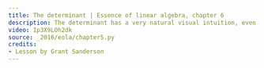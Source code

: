 ```yaml
---
title: The determinant | Essence of linear algebra, chapter 6
description: The determinant has a very natural visual intuition, even though it's formula can make it seem more complicated than it really is.
video: Ip3X9LOh2dk
source: _2016/eola/chapter5.py
credits:
- Lesson by Grant Sanderson
---
```

